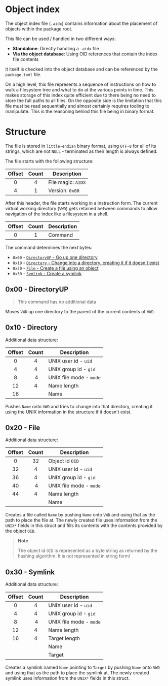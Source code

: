 # Object index

The object index file (`.aidx`) contains information about the placement of objects within the package root.

This file can be used / handled in two different ways:

- **Standalone**: Directly handling a `.aidx` file
- **Via the object database**: Using OID references that contain the index file contents

It itself is checked into the object database and can be referenced by the `package.toml` file.

On a high level, this file represents a sequence of instructions on how to walk a filesystem tree and what to do at the various points in time. This makes storage of this index quite efficient due to there being no need to store the full paths to all files. On the opposite side is the limitation that this file must be read sequentially and almost certainly requires tooling to manipulate. This is the reasoning behind this file being in binary format.

# Structure

The file is stored in `little-endian` binary format, using `UTF-8` for all of its strings, which are not `NULL` - terminated as their length is always defined.

The file starts with the following structure:

| Offset | Count | Description        |
| :----: | :---: | ------------------ |
|   0    |   4   | File magic: `AIDX` |
|   4    |   1   | Version: `0x00`    |

After this header, the file starts working in a instruction form. The current virtual working directory (`VWD`) gets retained between commands to allow navigation of the index like a filesystem in a shell.

| Offset | Count | Description |
| :----: | :---: | ----------- |
|   0    |   1   | Command     |

The command determines the next bytes:

- `0x00` - [`DirectoryUP` - Go up one directory](#0x00---directoryup)
- `0x10` - [`Directory` - Change into a directory, creating it if it doesn't exist](#0x10---directory)
- `0x20` - [`File` - Create a file using an object](#0x20---file)
- `0x30` - [`Symlink` - Create a symlink](#0x30---symlink)

## 0x00 - DirectoryUP

> This command has no additional data

Moves `VWD` up one directory to the parent of the current contents of `VWD`.

## 0x10 - Directory

Additional data structure:

| Offset | Count | Description             |
| :----: | :---: | ----------------------- |
|   0    |   4   | UNIX user id - `uid`    |
|   4    |   4   | UNIX group id - `gid`   |
|   8    |   4   | UNIX file mode - `mode` |
|   12   |   4   | Name length             |
|   16   |       | Name                    |

Pushes `Name` onto `VWD` and tries to change into that directory, creating it using the UNIX information in the structure if it doesn't exist.

## 0x20 - File

Additional data structure:

| Offset | Count | Description             |
| :----: | :---: | ----------------------- |
|   0    |  32   | Object id `OID`         |
|   32   |   4   | UNIX user id - `uid`    |
|   36   |   4   | UNIX group id - `gid`   |
|   40   |   4   | UNIX file mode - `mode` |
|   44   |   4   | Name length             |
|        |       | Name                    |

Creates a file called `Name` by pushing `Name` onto `VWD` and using that as the path to place the file at. The newly created file uses information from the `UNIX*` fields in this struct and fills its contents with the contents provided by the object `OID`.

> **Note**
>
> The object id `OID` is represented as a byte string as returned by the hashing algorithm. It is not represented in string form!

## 0x30 - Symlink

Additional data structure:

| Offset | Count | Description             |
| :----: | :---: | ----------------------- |
|   0    |   4   | UNIX user id - `uid`    |
|   4    |   4   | UNIX group id - `gid`   |
|   8    |   4   | UNIX file mode - `mode` |
|   12   |   4   | Name length             |
|   16   |   4   | Target length           |
|        |       | Name                    |
|        |       | Target                  |

Creates a symlink named `Name` pointing to `Target` by pushing `Name` onto `VWD` and using that as the path to place the symlink at. The newly created symlink uses information from the `UNIX*` fields in this struct.
